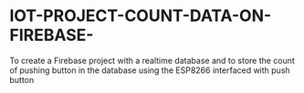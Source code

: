 # IOT-PROJECT-COUNT-DATA-ON-FIREBASE-
To create a Firebase project with a realtime database and to store the count of pushing button in the database using the ESP8266 interfaced with push button
